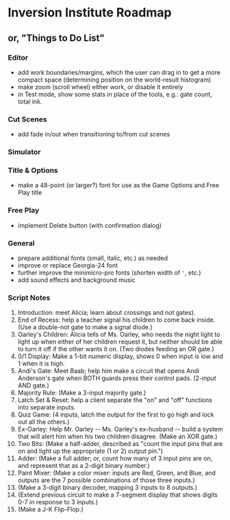 # Inversion Institute Roadmap
## or, "Things to Do List"

### Editor
- add work boundaries/margins, which the user can drag in to get a more compact space (determining position on the world-result histogram)
- make zoom (scroll wheel) either work, or disable it entirely
- in Test mode, show some stats in place of the tools, e.g.: gate count, total ink.

### Cut Scenes
- add fade in/out when transitioning to/from cut scenes

### Simulator

### Title & Options
- make a 48-point (or larger?) font for use as the Game Options and Free Play title

### Free Play
- implement Delete button (with confirmation dialog)

### General
- prepare additional fonts (small, italic, etc.) as needed
- improve or replace Georgia-24 font
- further improve the minimicro-pro fonts (shorten width of `'`, etc.)
- add sound effects and background music

### Script Notes
1. Introduction: meet Alicia; learn about crossings and not gates).
1. End of Recess: help a teacher signal his children to come back inside.  (Use a double-not gate to make a signal diode.)
1. Oarley's Children: Alicia tells of Ms. Oarley, who needs the night light to light up when either of her children request it, but neither should be able to turn it off if the other wants it on. (Two diodes feeding an OR gate.)
1. 0/1 Display: Make a 1-bit numeric display, shows 0 when input is low and 1 when it is high.
1. Andi's Gate: Meet Baab; help him make a circuit that opens Andi Anderson's gate when BOTH guards press their control pads. (2-input AND gate.)
1. Majority Rule: (Make a 3-input majority gate.)
1. Latch Set & Reset: help a client separate the "on" and "off" functions into separate inputs.
1. Quiz Game: (4 inputs, latch the output for the first to go high and lock out all the others.)
1. Ex-Oarley: Help Mr. Oarley -- Ms. Oarley's ex-husband -- build a system that will alert him when his two children disagree. (Make an XOR gate.)
1. Two Bits: (Make a half-adder, described as "count the input pins that are on and light up the appropriate (1 or 2) output pin.")
1. Adder: (Make a full adder; or, count how many of 3 input pins are on, and represent that as a 2-digit binary number.)
1. Paint Mixer: (Make a color mixer: inputs are Red, Green, and Blue, and outputs are the 7 possible combinations of those three inputs.)
1. (Make a 3-digit binary decoder, mapping 3 inputs to 8 outputs.)
1. (Extend previous circuit to make a 7-segment display that shows digits 0-7 in response to 3 inputs.)
1. (Make a J-K Flip-Flop.)
